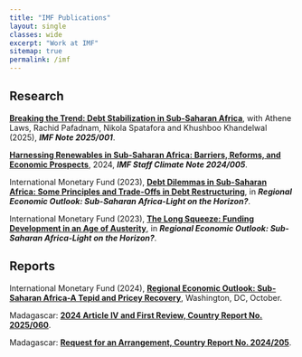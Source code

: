 ```yaml
---
title: "IMF Publications"
layout: single
classes: wide
excerpt: "Work at IMF"
sitemap: true
permalink: /imf
---
```


## Research
[**Breaking the Trend: Debt Stabilization in Sub-Saharan Africa**](https://www.imf.org/en/Publications/REO/SSA/Issues/2025/04/25/regional-economic-outlook-for-sub-saharan-africa-april-2025), with Athene Laws, Rachid Pafadnam, Nikola Spatafora and Khushboo Khandelwal (2025), ***IMF Note 2025/001***.

[**Harnessing Renewables in Sub-Saharan Africa: Barriers, Reforms, and Economic Prospects**](https://www.imf.org/en/Publications/staff-climate-notes/Issues/2024/10/08/Harnessing-Renewables-in-Sub-Saharan-Africa-Barriers-Reforms-and-Economic-Prospects-555077), 2024, ***IMF Staff Climate Note 2024/005***.

International Monetary Fund (2023), [**Debt Dilemmas in Sub-Saharan Africa: Some Principles and Trade-Offs in Debt Restructuring**](https://www.imf.org/en/Publications/REO/SSA/Issues/2023/10/16/regional-economic-outlook-for-sub-saharan-africa-october-2023), in ***Regional Economic Outlook: Sub-Saharan Africa-Light on the Horizon?***.

International Monetary Fund (2023), [**The Long Squeeze: Funding Development in an Age of Austerity**](https://www.imf.org/en/Publications/REO/SSA/Issues/2023/10/16/regional-economic-outlook-for-sub-saharan-africa-october-2023), in ***Regional Economic Outlook: Sub-Saharan Africa-Light on the Horizon?***.

## Reports
International Monetary Fund (2024), [**Regional Economic Outlook: Sub-Saharan Africa-A Tepid and Pricey Recovery**](https://www.imf.org/en/Publications/REO/SSA/Issues/2024/04/19/regional-economic-outlook-for-sub-saharan-africa-april-2024), Washington, DC, October.

Madagascar: [**2024 Article IV and First Review, Country Report No. 2025/060**](https://doi.org/10.5089/9798229003834.002).

Madagascar: [**Request for an Arrangement, Country Report No. 2024/205**](https://doi.org/10.5089/9798400281709.002).

